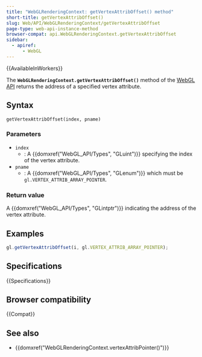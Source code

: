 ```yaml
---
title: "WebGLRenderingContext: getVertexAttribOffset() method"
short-title: getVertexAttribOffset()
slug: Web/API/WebGLRenderingContext/getVertexAttribOffset
page-type: web-api-instance-method
browser-compat: api.WebGLRenderingContext.getVertexAttribOffset
sidebar:
  - apiref:
      - WebGL
---
```


{{AvailableInWorkers}}

The **`WebGLRenderingContext.getVertexAttribOffset()`** method
of the [WebGL API](/en-US/docs/Web/API/WebGL_API) returns the address of a
specified vertex attribute.

## Syntax

```js-nolint
getVertexAttribOffset(index, pname)
```

### Parameters

- `index`
  - : A {{domxref("WebGL_API/Types", "GLuint")}} specifying the index of the vertex attribute.
- `pname`
  - : A {{domxref("WebGL_API/Types", "GLenum")}} which must be `gl.VERTEX_ATTRIB_ARRAY_POINTER`.

### Return value

A {{domxref("WebGL_API/Types", "GLintptr")}} indicating the address of the vertex attribute.

## Examples

```js
gl.getVertexAttribOffset(i, gl.VERTEX_ATTRIB_ARRAY_POINTER);
```

## Specifications

{{Specifications}}

## Browser compatibility

{{Compat}}

## See also

- {{domxref("WebGLRenderingContext.vertexAttribPointer()")}}

